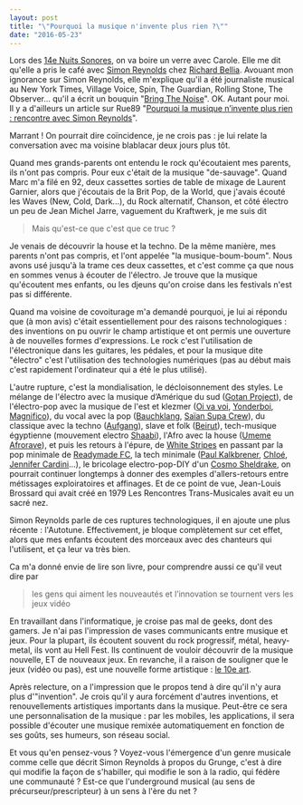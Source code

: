 ```yaml
---
layout: post
title: "\"Pourquoi la musique n'invente plus rien ?\""
date: "2016-05-23"
---
```


Lors des [14e Nuits Sonores](http://www.lagrappe.net/alors-les-14e-nuits-sonores), on va boire un verre avec Carole. Elle me dit qu'elle a pris le café avec [Simon Reynolds](http://blissout.blogspot.fr/) chez [Richard Bellia](http://richardbellia.com/). Avouant mon ignorance sur Simon Reynolds, elle m'explique qu'il a été journaliste musical au New York Times, Village Voice, Spin, The Guardian, Rolling Stone, The Observer... qu'il a écrit un bouquin "[Bring The Noise](http://bringthenoisesimonreynolds.blogspot.fr/)". OK. Autant pour moi. Il y a d'ailleurs un article sur Rue89 "[Pourquoi la musique n’invente plus rien : rencontre avec Simon Reynolds](http://rue89.nouvelobs.com/2013/04/05/pourquoi-musique-ninvente-plus-rien-rencontre-simon-reynolds-241119)".

Marrant ! On pourrait dire coïncidence, je ne crois pas : je lui relate la conversation avec ma voisine blablacar deux jours plus tôt.

Quand mes grands-parents ont entendu le rock qu'écoutaient mes parents, ils n'ont pas compris. Pour eux c'était de la musique "de-sauvage". Quand Marc m'a filé en 92, deux cassettes sorties de table de mixage de Laurent Garnier, alors que j'écoutais de la Brit Pop, de la World, que j'avais écouté les Waves (New, Cold, Dark...), du Rock alternatif, Chanson, et côté électro un peu de Jean Michel Jarre, vaguement du Kraftwerk, je me suis dit

> Mais qu'est-ce que c'est que ce truc ?

Je venais de découvrir la house et la techno. De la même manière, mes parents n'ont pas compris, et l'ont appelée "la musique-boum-boum". Nous avons usé jusqu'à la trame ces deux cassettes, et c'est comme ça que nous en sommes venus à écouter de l'électro. Je trouve que la musique qu'écoutent mes enfants, ou les djeuns qu'on croise dans les festivals n'est pas si différente.

Quand ma voisine de covoiturage m'a demandé pourquoi, je lui ai répondu que (à mon avis) c'était essentiellement pour des raisons technologiques : des inventions on pu ouvrir le champ artistique et ont permis une ouverture à de nouvelles formes d'expressions. Le rock c'est l'utilisation de l'électronique dans les guitares, les pédales, et pour la musique dite "électro" c'est l'utilisation des technologies numériques (pas au début mais c'est rapidement l'ordinateur qui a été le plus utilisé).

L'autre rupture, c'est la mondialisation, le décloisonnement des styles. Le mélange de l'électro avec la musique d’Amérique du sud ([Gotan Project](http://www.gotanproject.com/)), de l'électro-pop avec la musique de l'est et klezmer ([Oi va voi](https://soundcloud.com/oivavoimusic), [Yonderboi](https://soundcloud.com/yonderboi), [Magnifico](http://www.last.fm/music/Magnifico)), du vocal avec la pop ([Bauchklang](https://soundcloud.com/bauchklang), [Saïan Supa Crew](https://www.discogs.com/fr/artist/459305-Sa%C3%83%C2%AFan-Supa-Crew)), du classique avec la techno ([Aufgang](https://soundcloud.com/aufgangofficial)), slave et folk ([Beirut](http://beirutband.com/)), tech-musique égyptienne (mouvement electro [Shaabi](https://en.wikipedia.org/wiki/Shaabi)), l'Afro avec la house ([Umeme Afrorave](https://soundcloud.com/umeme-afrorave)), et puis les retours à l'épure, de [White Stripes](https://thirdmanrecords.com/about/artists/the-white-stripes) en passant par la pop minimale de [Readymade FC](https://myspace.com/readymadefcbabilonia/music/songs), la tech minimale ([Paul Kalkbrener](https://soundcloud.com/paulkalkbrenner), [Chloé](https://soundcloud.com/chloe-dj-producer), [Jennifer Cardini](https://soundcloud.com/laradionova/jenifer-cardini)...), le bricolage electro-pop-DIY d'un [Cosmo Sheldrake](http://www.cosmosheldrake.com/), on pourrait continuer longtemps à donner des exemples d'allers-retours entre métissages exploiratoires et affinages. Et de ce point de vue, Jean-Louis Brossard qui avait créé en 1979 Les Rencontres Trans-Musicales avait eu un sacré nez.

Simon Reynolds parle de ces ruptures technologiques, il en ajoute une plus récente : l'Autotune. Effectivement, je bloque complètement sur cet effet, alors que mes enfants écoutent des morceaux avec des chanteurs qui l'utilisent, et ça leur va très bien.

Ca m'a donné envie de lire son livre, pour comprendre aussi ce qu'il veut dire par

> les gens qui aiment les nouveautés et l’innovation se tournent vers les jeux vidéo

En travaillant dans l'informatique, je croise pas mal de geeks, dont des gamers. Je n'ai pas l'impression de vases communicants entre musique et jeux. Pour la plupart, ils écoutent souvent du rock progressif, métal, heavy-metal, ils vont au Hell Fest. Ils continuent de vouloir découvrir de la musique nouvelle, ET de nouveaux jeux. En revanche, il a raison de souligner que le jeux (vidéo ou pas), est une nouvelle forme artistique : [le 10e art](https://fr.wikipedia.org/wiki/Classification_des_arts#10e_art_.3F).

Après relecture, on a l'impression que le propos tend à dire qu'il n'y aura plus d'"invention". Je crois qu'il y aura forcément d'autres inventions, et renouvellements artistiques importants dans la musique. Peut-être ce sera une personnalisation de la musique : par les mobiles, les applications, il sera possible d'écouter une musique remixée automatiquement en fonction de ses goûts, ses humeurs, son réseau social.

Et vous qu'en pensez-vous ? Voyez-vous l'émergence d'un genre musicale comme celle que décrit Simon Reynolds à propos du Grunge, c'est à dire qui modifie la façon de s'habiller, qui modifie le son à la radio, qui fédère une communauté ? Est-ce que l'underground musical (au sens de précurseur/prescripteur) à un sens à l'ère du net ?
